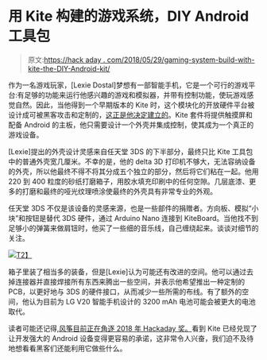 # 用 Kite 构建的游戏系统，DIY Android 工具包

> 原文:[https://hack aday . com/2018/05/29/gaming-system-build-with-kite-the-DIY-Android-kit/](https://hackaday.com/2018/05/29/gaming-system-built-with-kite-the-diy-android-kit/)

作为一名游戏玩家，[Lexie Dostal]梦想有一部智能手机，它是一个可行的游戏平台:有足够的功能来运行他感兴趣的游戏和模拟器，并带有控制功能，使玩游戏感觉自然。因此，当他得到一个早期版本的 Kite 时，这个模块化的开放硬件平台被设计成可被黑客攻击和定制的，[这正是他决定建立的](https://imgur.com/a/szzIQEE)。Kite 套件将提供触摸屏和配备 Android 的主板，他只需要设计一个外壳并集成控制，使其成为一个真正的游戏设备。

[Lexie]提出的外壳设计灵感来自任天堂 3DS 的下半部分，最终只比 Kite 工具包中的普通外壳宽几厘米。不幸的是，他的 delta 3D 打印机不够大，无法容纳设备的外壳，所以他最终不得不将其分成五个独立的部分，然后将它们粘在一起。他用 220 到 400 粒度的砂纸打磨箱子，用胶水填充印刷中的任何空隙。几层底漆、更多的打磨和最终的哑光纹理喷涂使最终的外壳具有非常专业的外观。

任天堂 3DS 不仅是该设备的灵感来源，也是一些部件的捐赠者。方向板、模拟“小块”和按钮是替代 3DS 硬件，通过 Arduino Nano 连接到 KiteBoard。当他找不到足够小的弹簧来做肩钮时，他买了一些细的音乐线，自己缠绕起来。谈谈对细节的关注。

[![](../Images/dabdd1bbefcbf7417c0dfac0bf4f272b.png)T2】](https://hackaday.com/wp-content/uploads/2018/05/kitegame_internal.jpg)

箱子里装了相当多的装备，但是[Lexie]认为可能还有改进的空间。他可以通过去掉连接器并直接焊接所有东西来腾出一些空间，并表示他希望推出一种定制的 PCB，以更好地与 3DS 的硬件接口，从而减少一些所需的布线。有了额外的空间，他认为目前为 LG V20 智能手机设计的 3200 mAh 电池可能会被更大的电池取代。

读者可能还记得,[风筝目前正在角逐 2018 年 Hackaday 奖。](https://hackaday.com/2018/05/10/build-your-own-android-smartphone/)看到 Kite 已经兑现了让开发强大的 Android 设备变得更容易的承诺，这非常令人兴奋，我们迫不及待地想看看黑客们还能利用它做些什么。